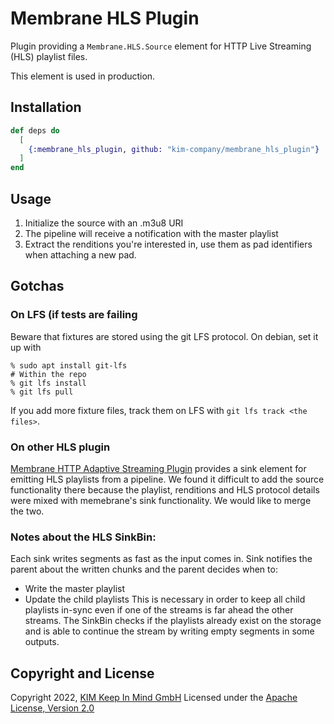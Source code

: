 # Membrane HLS Plugin
Plugin providing a `Membrane.HLS.Source` element for HTTP Live Streaming (HLS)
playlist files.

This element is used in production.

## Installation
```elixir
def deps do
  [
    {:membrane_hls_plugin, github: "kim-company/membrane_hls_plugin"}
  ]
end
```
## Usage
1. Initialize the source with an .m3u8 URI
2. The pipeline will receive a notification with the master playlist
3. Extract the renditions you're interested in, use them as pad identifiers when attaching a new pad.

## Gotchas
### On LFS (if tests are failing
Beware that fixtures are stored using the git LFS protocol. On debian, set it up
with
```
% sudo apt install git-lfs
# Within the repo
% git lfs install
% git lfs pull
```

If you add more fixture files, track them on LFS with `git lfs track <the
files>`.

### On other HLS plugin
[Membrane HTTP Adaptive Streaming Plugin](https://github.com/membraneframework/membrane_http_adaptive_stream_plugin) provides
a sink element for emitting HLS playlists from a pipeline. We found it
difficult to add the source functionality there because the playlist,
renditions and HLS protocol details were mixed with memebrane's sink
functionality. We would like to merge the two.

### Notes about the HLS SinkBin:
Each sink writes segments as fast as the input comes in.
Sink notifies the parent about the written chunks and the parent decides when to:
  * Write the master playlist
  * Update the child playlists
This is necessary in order to keep all child playlists in-sync even if one of the streams is far ahead the other streams.
The SinkBin checks if the playlists already exist on the storage and is able to continue the stream by writing empty segments in some outputs.

## Copyright and License
Copyright 2022, [KIM Keep In Mind GmbH](https://www.keepinmind.info/)
Licensed under the [Apache License, Version 2.0](LICENSE)
